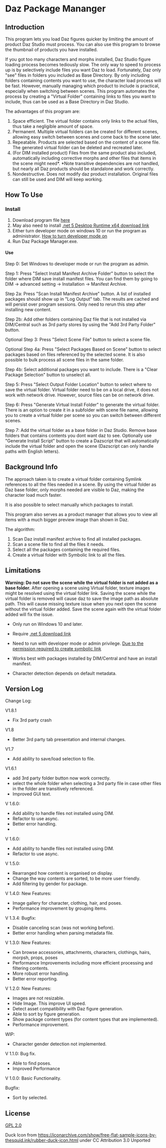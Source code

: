 # Daz Package Mananger

## Introduction
This program lets you load Daz figures quicker by limiting the amount of product Daz Studio must process. You can also use this program to browse the thumbnail of products you have installed.

If you got too many characters and morphs installed, Daz Studio figure loading process becomes tediously slow. The only way to speed to process up is by selectively include files you want Daz to load. Fortunately, Daz only "see" files in folders you included as Base Directory. By only including folders containing contents you want to use, the character load process will be fast. However, manually managing which product to include is practical, especially when switching between scenes. This program automates the process by creating a "Virtual Folder" containing links to files you want to include, thus can be used as a Base Directory in Daz Studio. 

The advantages of this program are:
1. Space efficient. The virtual folder contains only links to the actual files, thus take a negligible amount of space.
2. Permanent. Multiple virtual folders can be created for different scenes, allowing easy switch between scenes and come back to the scene later.
3. Repeatable. Products are selected based on the content of a scene file. The generated virtual folder can be deleted and recreated later.
4. (For DIM installed product) Files from the same product also included, automatically including corrective morphs and other files that items in the scene might need*.
*Note transitive dependencies are not handled, but nearly all Daz products should be standalone and work correctly.
5. Nondestructive. Does not modify daz product installation. Original files can still be used and DIM will keep working.


## How To Use
### Install
1. Download program file [here](https://github.com/TheNoobDucky/Daz-Package-Manager/releases/tag/V1.6.0)
2. May also need to install [.net 5 Desktop Runtime x64 download link](https://dotnet.microsoft.com/download/dotnet/thank-you/runtime-desktop-5.0.8-windows-x64-installer)
3. Either turn developer mode on windows 10 or run the program as administrator. [How to turn developer mode on](https://docs.microsoft.com/en-us/windows/apps/get-started/enable-your-device-for-development)
4. Run Daz Package Manager.exe.

#### Use
Step 0: Set Windows to developer mode or run the program as admin.

Step 1: Press "Select Install Manifest Archive Folder" button to select the folder where DIM save install manifest files. 
You can find them by going to DIM -> advanced setting -> Installation -> Manifest Archive. 

Step 2a: Press "Scan Install Manifest Archive" button. 
A list of installed packages should show up in "Log Output" tab. 
The results are cached and will persist over program sessions.
Only need to rerun this step after installing new content.

Step 2b: Add other folders containing Daz file that is not installed via DIM/Central such as 3rd party stores by using the "Add 3rd Party Folder" button. 

Optional Step 3: Press "Select Scene File" button to select a scene file.

Optional Step 4a: Press "Select Packages Based on Scene" button to select packages based on files referenced by the selected scene. It is also possible to bulk process all scene files in the same folder.

Step 4b: Select additional packages you want to include.
There is a "Clear Package Selection" button to unselect all. 

Step 5: Press "Select Output Folder Location" button to select where to save the virtual folder. 
Virtual folder need to be on a local drive, 
it does not work with network drive.
However, source files can be on network drive.

Step 6: Press "Generate Virtual Install Folder" to generate the virtual folder.
There is an option to create it in a subfolder with scene file name, allowing you to create a virtual folder per scene so you can switch between different scenes.

Step 7: Add the virtual folder as a base folder in Daz Studio. 
Remove base folders that contains contents you dont want daz to see.
Optionally use "Generate Install Script" button to create a Dazscript that will automatically include the virtual folder and open the scene (Dazscript can only handle paths with English letters).


## Background Info
The approach taken is to create a virtual folder containing Symlink references to all the files needed in a scene.
By using the virtual folder as Daz base folder,
only morphs needed are visible to Daz, 
making the character load much faster.

It is also possible to select manually which packages to install.

This program also serves as a product manager that allows you to view all items with a much bigger preview image than shown in Daz.


The algorithm:

1. Scan Daz install manifest archive to find all installed packages.
2. Scan a scene file to find all the files it needs. 
3. Select all the packages containing the required files.
4. Create a virtual folder with Symbolic link to all the files. 


## Limitations
**Warning: Do not save the scene while the virtual folder is not added as a base folder.**
After opening a scene using Virtual folder, texture images might be resolved using the virtual folder link. Saving the scene while the virtual folder is removed will cause daz to save the image path as absolute path. This will cause missing texture issue when you next open the scene without the virtual folder added. Save the scene again with the virtual folder added will fix the issue.

* Only run on Windows 10 and later.

* Require [.net 5 download link](https://dotnet.microsoft.com/download/dotnet/thank-you/runtime-desktop-5.0.8-windows-x64-installer)

* Need to run with developer mode or admin privilege. 
[Due to the permission required to create symbolic link](https://docs.microsoft.com/en-us/windows/win32/api/winbase/nf-winbase-createsymboliclinka)

* Works best with packages installed by DIM/Central and have an install manifest.

* Character detection depends on default metadata.


## Version Log
Change Log:

V1.8.1
* Fix 3rd party crash

V1.8
* Better 3rd party tab presentation and internal changes.

V1.7
* Add ability to save/load selection to file.

V1.6.1 
* add 3rd party folder button now work correctly.
* select the whole folder when selecting a 3rd party file in case other files in the folder are transitively referenced.
* Improved GUI text.

V 1.6.0:
* Add ability to handle files not installed using DIM.
* Refactor to use async.
* Better error handling.
*
V 1.6.0:
* Add ability to handle files not installed using DIM.
* Refactor to use async.

V 1.5.0:
* Rearranged how content is organised on display.
* Change the way contents are sorted, to be more user friendly.
* Add filtering by gender for package.

V 1.4.0:
New Features:

* Image gallery for character, clothing, hair, and poses.
* Performance improvement by grouping items.

V 1.3.4:
Bugfix: 
* Disable canceling scan (was not working before).
* Better error handling when parsing metadata file.

V 1.3.0:
New Features:
* Can browse accessories, attachments, characters, clothings, hairs, morpsh, props, poses
* Performance Improvements including more efficient processing and filtering contents.
* More robust error handling.
*  Better error reporting.

V 1.2.0:
New Features:
* Images are not resizable.
* Hide Image. This improve UI speed.
* Detect asset compatibility with Daz figure generation.
* Able to sort by figure generation.
* Show package content types (for content types that are implemented).
* Performance improvement.

WIP:
* Character gender detection not implemented.

V 1.1.0:
Bug fix.
* Able to find poses.
* Improved Performance

V 1.0.0:
Basic Functionality.

Bugfix:
* Sort by selected.

## License
[GPL 2.0](https://www.gnu.org/licenses/old-licenses/gpl-2.0.html)

Duck Icon from https://iconarchive.com/show/free-flat-sample-icons-by-thesquid.ink/rubber-duck-icon.html under CC Attribution 3.0 Unported
